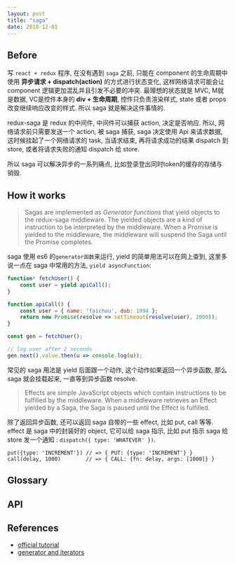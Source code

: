 ```yaml
---
layout: post
title: "saga"
date: 2018-12-01
---
```


## Before

写 `react + redux` 程序, 在没有遇到 `saga` 之前, 只能在 component 的生命周期中使用 **异步请求 + dispatch(action)** 的方式进行状态变化, 这样网络请求可能会让 component 逻辑更加混乱并且引发不必要的冲突. 最理想的状态就是 MVC, M就是数据, VC是控件本身的 **div + 生命周期**, 控件只负责渲染样式, state 或者 props 改变继续响应改变的样式. 所以 saga 就是解决这件事情的.

redux-saga 是 redux 的中间件, 中间件可以捕获 action, 决定是否响应. 所以, 网络请求前只需要发送一个 action, 被 saga 捕获, saga 决定使用 Api 来请求数据, 这时候挂起了一个网络请求的 task, 当请求结束, 再将请求成功的结果 dispatch 到 store, 或者将请求失败的通知 dispatch 给 store.

所以 saga 可以解决异步的一系列痛点, 比如登录登出同时token的缓存的存储与销毁.

## How it works

> Sagas are implemented as *Generator functions* that yield objects to the redux-saga middleware. The yielded objects are a kind of instruction to be interpreted by the middleware. When a Promise is yielded to the middleware, the middleware will suspend the Saga until the Promise completes. 

saga 使用 es6 的`generator函数`来运行, yield 的简单用法可以在网上查到, 这里多说一点在 saga 中常用的方法, `yield asyncFunction`:

```javascript
function* fetchUser() {
    const user = yield apiCall();
}

function apiCall() {
    const user = { name: 'faichou', dob: 1994 };
    return new Promise(resolve => setTimeout(resolve(user), 2000));
}

const gen = fetchUser();

// log user after 2 seconds
gen.next().value.then(u => console.log(u));
```

常见的 saga 用法是 yield 后面跟一个动作, 这个动作如果返回一个异步函数, 那么 saga 就会挂载起来, 一直等到异步函数 resolve.

> Effects are simple JavaScript objects which contain instructions to be fulfilled by the middleware. When a middleware retrieves an Effect yielded by a Saga, the Saga is paused until the Effect is fulfilled.


除了返回异步函数, 还可以返回 saga 自带的一些 effect, 比如 put, call 等等. effect 是 saga 中的封装好的 object, 它可以给 saga 指示, 比如 put 指示 saga 给 store 发一个通知 : `dispatch({ type: 'WHATEVER' })`.

```
put({type: 'INCREMENT'}) // => { PUT: {type: 'INCREMENT'} }
call(delay, 1000)        // => { CALL: {fn: delay, args: [1000]} }
```





## Glossary

## API


## References

- [official tutorial](https://redux-saga.js.org/)
- [generator and iterators](https://developer.mozilla.org/en-US/docs/Web/JavaScript/Guide/Iterators_and_Generators)

